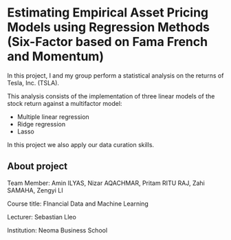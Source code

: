 # Estimating Empirical Asset Pricing Models using Regression Methods (Six-Factor based on Fama French and Momentum)
In this project, I and my group perform a statistical analysis on the returns of Tesla, Inc. (TSLA). 

This analysis consists of the implementation of three linear models of the stock return against a  multifactor model:
- Multiple linear regression
- Ridge regression
- Lasso

In this project we also apply our data curation skills.
## About project
<p>Team Member: Amin ILYAS, Nizar AQACHMAR, Pritam RITU RAJ, Zahi SAMAHA, Zengyi LI
<p>Course title: FInancial Data and Machine Learning
<p>Lecturer: Sebastian Lleo
<p> Institution: Neoma Business School
